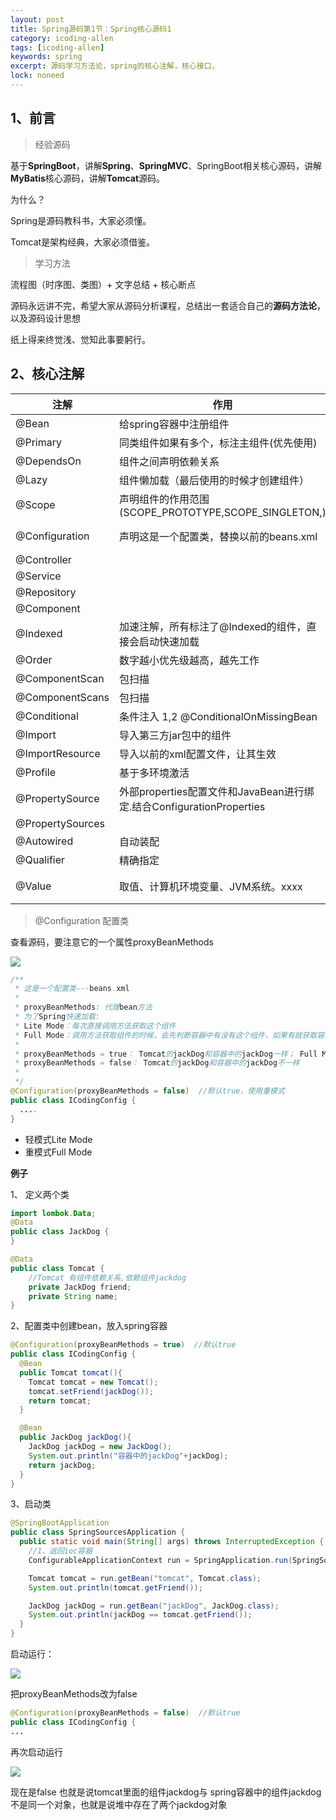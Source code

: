 ```yaml
---
layout: post
title: Spring源码第1节：Spring核心源码1
category: icoding-allen
tags: [icoding-allen]
keywords: spring
excerpt: 源码学习方法论，spring的核心注解，核心接口，
lock: noneed
---
```


## 1、前言

> 经验源码

基于**SpringBoot**，讲解**Spring**、**SpringMVC**、SpringBoot相关核心源码，讲解**MyBatis**核心源码，讲解**Tomcat**源码。

为什么？

Spring是源码教科书，大家必须懂。

Tomcat是架构经典，大家必须借鉴。

> 学习方法

流程图（时序图、类图）+ 文字总结 + 核心断点

源码永远讲不完，希望大家从源码分析课程，总结出一套适合自己的**源码方法论**，以及源码设计思想

纸上得来终觉浅、觉知此事要躬行。



## 2、核心注解

| 注解             | 作用                                                         | 备注                         |
| ---------------- | ------------------------------------------------------------ | ---------------------------- |
| @Bean            | 给spring容器中注册组件                                       |                              |
| @Primary         | 同类组件如果有多个，标注主组件(优先使用)                     |                              |
| @DependsOn       | 组件之间声明依赖关系                                         |                              |
| @Lazy            | 组件懒加载（最后使用的时候才创建组件）                       |                              |
| @Scope           | 声明组件的作用范围(SCOPE_PROTOTYPE,SCOPE_SINGLETON,)         |                              |
| @Configuration   | 声明这是一个配置类，替换以前的beans.xml                      | 理解proxyBeanMethods         |
| @Controller      |                                                              |                              |
| @Service         |                                                              |                              |
| @Repository      |                                                              |                              |
| @Component       |                                                              |                              |
| @Indexed         | 加速注解，所有标注了@Indexed的组件，直接会启动快速加载       |                              |
| @Order           | 数字越小优先级越高，越先工作                                 |                              |
| @ComponentScan   | 包扫描                                                       |                              |
| @ComponentScans  | 包扫描                                                       |                              |
| @Conditional     | 条件注入   1,2  @ConditionalOnMissingBean                    | 自定义                       |
| @Import          | 导入第三方jar包中的组件                                      |                              |
| @ImportResource  | 导入以前的xml配置文件，让其生效                              |                              |
| @Profile         | 基于多环境激活                                               |                              |
| @PropertySource  | 外部properties配置文件和JavaBean进行绑定.结合ConfigurationProperties |                              |
| @PropertySources |                                                              |                              |
| @Autowired       | 自动装配                                                     |                              |
| @Qualifier       | 精确指定                                                     |                              |
| @Value           | 取值、计算机环境变量、JVM系统。xxxx                          | SpringBoot支持各种外部化配置 |

> @Configuration 配置类

 查看源码，要注意它的一个属性proxyBeanMethods

![](/aikomj.github.io/assets/images/2020/annotation/configuration.jpg)

```java
/**
 * 这是一个配置类---beans.xml
 *
 * proxyBeanMethods: 代理bean方法
 * 为了Spring快速加载:
 * Lite Mode：每次直接调用方法获取这个组件
 * Full Mode：调用方法获取组件的时候，会先判断容器中有没有这个组件，如果有就获取容器中的
 *
 * proxyBeanMethods = true： Tomcat的jackDog和容器中的jackDog一样； Full Mode：
 * proxyBeanMethods = false： Tomcat的jackDog和容器中的jackDog不一样
 *
 */
@Configuration(proxyBeanMethods = false)  //默认true，使用重模式
public class ICodingConfig {
  ....
}
```

- 轻模式Lite Mode
- 重模式Full Mode

**例子**

1、 定义两个类

```java
import lombok.Data;
@Data
public class JackDog {
}

@Data
public class Tomcat {
    //Tomcat 有组件依赖关系,依赖组件jackdog
    private JackDog friend;
    private String name;
}
```

2、配置类中创建bean，放入spring容器

```java
@Configuration(proxyBeanMethods = true)  //默认true
public class ICodingConfig {
  @Bean
  public Tomcat tomcat(){
    Tomcat tomcat = new Tomcat();
    tomcat.setFriend(jackDog());
    return tomcat;
  }

  @Bean
  public JackDog jackDog(){
    JackDog jackDog = new JackDog();
    System.out.println("容器中的jackDog"+jackDog);
    return jackDog;
  }
}
```

3、启动类

```java
@SpringBootApplication
public class SpringSourcesApplication {
  public static void main(String[] args) throws InterruptedException {
    //1、返回ioc容器
    ConfigurableApplicationContext run = SpringApplication.run(SpringSourcesApplication.class, args);

    Tomcat tomcat = run.getBean("tomcat", Tomcat.class);
    System.out.println(tomcat.getFriend());

    JackDog jackDog = run.getBean("jackDog", JackDog.class);
    System.out.println(jackDog == tomcat.getFriend());
  }
}
```

启动运行：

![](/aikomj.github.io/assets/images/2020/annotation/configuration-2.jpg)

 把proxyBeanMethods改为false

```java
@Configuration(proxyBeanMethods = false)  //默认true
public class ICodingConfig {
...
```

再次启动运行

![](/aikomj.github.io/assets/images/2020/annotation/configuration-3.jpg)

现在是false 也就是说tomcat里面的组件jackdog与 spring容器中的组件jackdog不是同一个对象，也就是说堆中存在了两个jackdog对象